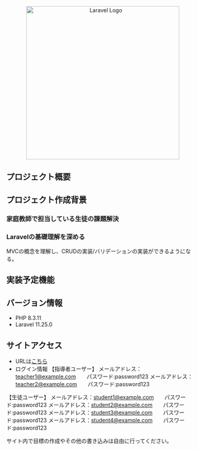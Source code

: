 <p align="center"><a href="https://laravel.com" target="_blank"><img src="https://raw.githubusercontent.com/laravel/art/master/logo-lockup/5%20SVG/2%20CMYK/1%20Full%20Color/laravel-logolockup-cmyk-red.svg" width="400" alt="Laravel Logo"></a></p>

## プロジェクト概要


## プロジェクト作成背景

### 家庭教師で担当している生徒の課題解決

### Laravelの基礎理解を深める
MVCの概念を理解し、CRUDの実装/バリデーションの実装ができるようになる。

## 実装予定機能


## バージョン情報

- PHP 8.3.11
- Laravel 11.25.0

## サイトアクセス

- URLは<a href="https://kateikyoshi-lms.com/">こちら</a>
- ログイン情報
【指導者ユーザー】
メールアドレス：teacher1@example.com　　パスワード:password123
メールアドレス：teacher2@example.com　　パスワード:password123

【生徒ユーザー】
メールアドレス：student1@example.com　　パスワード:password123
メールアドレス：student2@example.com　　パスワード:password123
メールアドレス：student3@example.com　　パスワード:password123
メールアドレス：student4@example.com　　パスワード:password123

サイト内で目標の作成やその他の書き込みは自由に行ってください。
